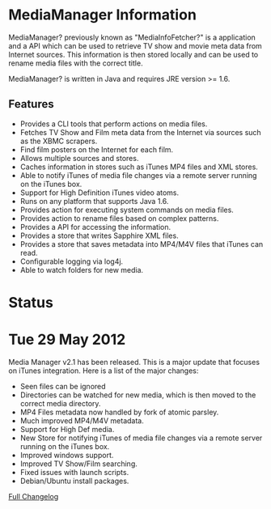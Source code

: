 # MediaManager Information

MediaManager? previously known as "MediaInfoFetcher?" is a application and a API which can be used to retrieve TV show and movie meta data from Internet sources. This information is then stored locally and can be used to rename media files with the correct title.

MediaManager? is written in Java and requires JRE version >= 1.6.

## Features

- Provides a CLI tools that perform actions on media files.
- Fetches TV Show and Film meta data from the Internet via sources such as the XBMC scrapers.
- Find film posters on the Internet for each film.
- Allows multiple sources and stores.
- Caches information in stores such as iTunes MP4 files and XML stores.
- Able to notify iTunes of media file changes via a remote server running on the iTunes box.
- Support for High Definition iTunes video atoms.
- Runs on any platform that supports Java 1.6.
- Provides action for executing system commands on media files.
- Provides action to rename files based on complex patterns.
- Provides a API for accessing the information.
- Provides a store that writes Sapphire XML files.
- Provides a store that saves metadata into MP4/M4V files that iTunes can read.
- Configurable logging via log4j.
- Able to watch folders for new media.

# Status

# Tue 29 May 2012

Media Manager v2.1 has been released. This is a major update that focuses on iTunes integration. Here is a list of the major changes:

- Seen files can be ignored
- Directories can be watched for new media, which is then moved to the correct media directory.
- MP4 Files metadata now handled by fork of atomic parsley.
- Much improved MP4/M4V metadata.
- Support for High Def media.
- New Store for notifying iTunes of media file changes via a remote server running on the iTunes box.
- Improved windows support.
- Improved TV Show/Film searching.
- Fixed issues with launch scripts.
- Debian/Ubuntu install packages.

[Full Changelog](https://bitbucket.org/shield007/mediamanager/wiki/Changelog "Changelog")